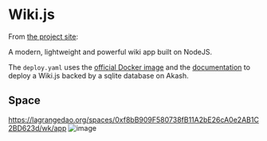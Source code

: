 # Wiki.js

From [the project site](https://github.com/Requarks/wiki):

A modern, lightweight and powerful wiki app built on NodeJS.

The `deploy.yaml` uses the [official Docker image](https://hub.docker.com/r/requarks/wiki) and the [documentation](https://docs.requarks.io/install/docker) to deploy a Wiki.js backed by a sqlite database on Akash.

## Space
https://lagrangedao.org/spaces/0xf8bB909F580738fB11A2bE26cA0e2AB1C2BD623d/wk/app
![image](https://github.com/Mattinde/awesome-swanchain/assets/173015294/bbe0f5f0-2b2a-427d-a78d-4c0894e415bf)
